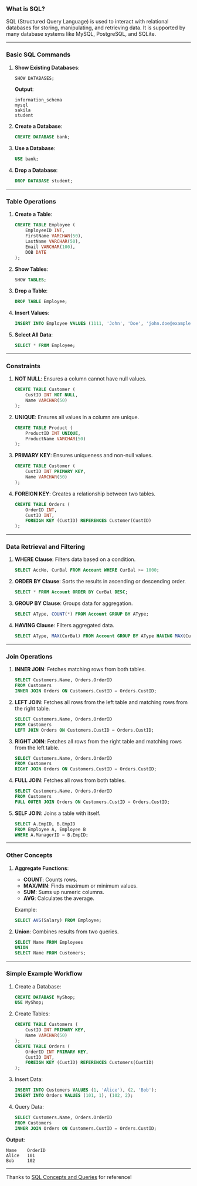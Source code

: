 ### **What is SQL?**
SQL (Structured Query Language) is used to interact with relational databases for storing, manipulating, and retrieving data. It is supported by many database systems like MySQL, PostgreSQL, and SQLite.

---

### **Basic SQL Commands**
1. **Show Existing Databases**:
   ```sql
   SHOW DATABASES;
   ```
   **Output**:
   ```
   information_schema
   mysql
   sakila
   student
   ```

2. **Create a Database**:
   ```sql
   CREATE DATABASE bank;
   ```

3. **Use a Database**:
   ```sql
   USE bank;
   ```

4. **Drop a Database**:
   ```sql
   DROP DATABASE student;
   ```

---

### **Table Operations**
1. **Create a Table**:
   ```sql
   CREATE TABLE Employee (
       EmployeeID INT,
       FirstName VARCHAR(50),
       LastName VARCHAR(50),
       Email VARCHAR(100),
       DOB DATE
   );
   ```

2. **Show Tables**:
   ```sql
   SHOW TABLES;
   ```

3. **Drop a Table**:
   ```sql
   DROP TABLE Employee;
   ```

4. **Insert Values**:
   ```sql
   INSERT INTO Employee VALUES (1111, 'John', 'Doe', 'john.doe@example.com', '1990-01-01');
   ```

5. **Select All Data**:
   ```sql
   SELECT * FROM Employee;
   ```

---

### **Constraints**
1. **NOT NULL**: Ensures a column cannot have null values.
   ```sql
   CREATE TABLE Customer (
       CustID INT NOT NULL,
       Name VARCHAR(50)
   );
   ```

2. **UNIQUE**: Ensures all values in a column are unique.
   ```sql
   CREATE TABLE Product (
       ProductID INT UNIQUE,
       ProductName VARCHAR(50)
   );
   ```

3. **PRIMARY KEY**: Ensures uniqueness and non-null values.
   ```sql
   CREATE TABLE Customer (
       CustID INT PRIMARY KEY,
       Name VARCHAR(50)
   );
   ```

4. **FOREIGN KEY**: Creates a relationship between two tables.
   ```sql
   CREATE TABLE Orders (
       OrderID INT,
       CustID INT,
       FOREIGN KEY (CustID) REFERENCES Customer(CustID)
   );
   ```

---

### **Data Retrieval and Filtering**
1. **WHERE Clause**: Filters data based on a condition.
   ```sql
   SELECT AccNo, CurBal FROM Account WHERE CurBal >= 1000;
   ```

2. **ORDER BY Clause**: Sorts the results in ascending or descending order.
   ```sql
   SELECT * FROM Account ORDER BY CurBal DESC;
   ```

3. **GROUP BY Clause**: Groups data for aggregation.
   ```sql
   SELECT AType, COUNT(*) FROM Account GROUP BY AType;
   ```

4. **HAVING Clause**: Filters aggregated data.
   ```sql
   SELECT AType, MAX(CurBal) FROM Account GROUP BY AType HAVING MAX(CurBal) > 5000;
   ```

---

### **Join Operations**
1. **INNER JOIN**: Fetches matching rows from both tables.
   ```sql
   SELECT Customers.Name, Orders.OrderID
   FROM Customers
   INNER JOIN Orders ON Customers.CustID = Orders.CustID;
   ```

2. **LEFT JOIN**: Fetches all rows from the left table and matching rows from the right table.
   ```sql
   SELECT Customers.Name, Orders.OrderID
   FROM Customers
   LEFT JOIN Orders ON Customers.CustID = Orders.CustID;
   ```

3. **RIGHT JOIN**: Fetches all rows from the right table and matching rows from the left table.
   ```sql
   SELECT Customers.Name, Orders.OrderID
   FROM Customers
   RIGHT JOIN Orders ON Customers.CustID = Orders.CustID;
   ```

4. **FULL JOIN**: Fetches all rows from both tables.
   ```sql
   SELECT Customers.Name, Orders.OrderID
   FROM Customers
   FULL OUTER JOIN Orders ON Customers.CustID = Orders.CustID;
   ```

5. **SELF JOIN**: Joins a table with itself.
   ```sql
   SELECT A.EmpID, B.EmpID
   FROM Employee A, Employee B
   WHERE A.ManagerID = B.EmpID;
   ```

---

### **Other Concepts**
1. **Aggregate Functions**:
   - **COUNT**: Counts rows.
   - **MAX/MIN**: Finds maximum or minimum values.
   - **SUM**: Sums up numeric columns.
   - **AVG**: Calculates the average.

   Example:
   ```sql
   SELECT AVG(Salary) FROM Employee;
   ```

2. **Union**:
   Combines results from two queries.
   ```sql
   SELECT Name FROM Employees
   UNION
   SELECT Name FROM Customers;
   ```

---

### **Simple Example Workflow**
1. Create a Database:
   ```sql
   CREATE DATABASE MyShop;
   USE MyShop;
   ```

2. Create Tables:
   ```sql
   CREATE TABLE Customers (
       CustID INT PRIMARY KEY,
       Name VARCHAR(50)
   );
   CREATE TABLE Orders (
       OrderID INT PRIMARY KEY,
       CustID INT,
       FOREIGN KEY (CustID) REFERENCES Customers(CustID)
   );
   ```

3. Insert Data:
   ```sql
   INSERT INTO Customers VALUES (1, 'Alice'), (2, 'Bob');
   INSERT INTO Orders VALUES (101, 1), (102, 2);
   ```

4. Query Data:
   ```sql
   SELECT Customers.Name, Orders.OrderID
   FROM Customers
   INNER JOIN Orders ON Customers.CustID = Orders.CustID;
   ```

**Output**:
```
Name    OrderID
Alice   101
Bob     102
```

---

Thanks to [SQL Concepts and Queries](https://www.geeksforgeeks.org/sql-concepts-and-queries/) for reference!
